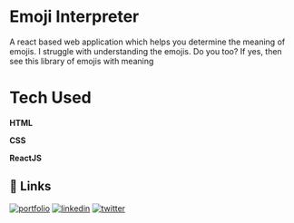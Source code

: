 # Emoji Interpreter
A react based web application which helps you determine the meaning of emojis.
I struggle with understanding the emojis. Do you too? If yes, then see this library of emojis with meaning




# Tech Used
**HTML**

**CSS** 

**ReactJS**


## 🔗 Links
[![portfolio](https://img.shields.io/badge/my_portfolio-000?style=for-the-badge&logo=ko-fi&logoColor=white)](https://amlansaikia-portfolio.netlify.app/)
[![linkedin](https://img.shields.io/badge/linkedin-0A66C2?style=for-the-badge&logo=linkedin&logoColor=white)](https://www.linkedin.com/in/amlanjyoti-saikia-5b280b1bb/)
[![twitter](https://img.shields.io/badge/twitter-1DA1F2?style=for-the-badge&logo=twitter&logoColor=white)](https://twitter.com/theWeird0ne_)

